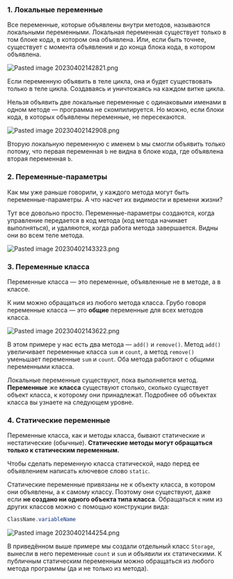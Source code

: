 ### 1. Локальные переменные 

Все переменные, которые объявлены внутри методов, называются локальными переменными. Локальная переменная существует только в том блоке кода, в котором она объявлена. Или, если быть точнее, существует с момента объявления и до конца блока кода, в котором объявлена.

![Pasted image 20230402142821.png](..%2F..%2F..%2F..%2FAppData%2FLocal%2FTemp%2FPasted%20image%2020230402142821.png)

Если переменную объявить в теле цикла, она и будет существовать только в теле цикла. Создаваясь и уничтожаясь на каждом витке цикла.

Нельзя объявить две локальные переменные с одинаковыми именами в одном методе — программа не скомпилируется. Но можно, если блоки кода, в которых объявлены переменные, не пересекаются.

![Pasted image 20230402142908.png](..%2F..%2F..%2F..%2FAppData%2FLocal%2FTemp%2FPasted%20image%2020230402142908.png)

Вторую локальную переменную с именем `b` мы смогли объявить только потому, что первая переменная `b` не видна в блоке кода, где объявлена вторая переменная `b`.


### 2. Переменные-параметры 

Как мы уже раньше говорили, у каждого метода могут быть переменные-параметры. А что насчет их видимости и времени жизни?

Тут все довольно просто. Переменные-параметры создаются, когда управление передается в код метода (код метода начинает выполняться), и удаляются, когда работа метода завершается. Видны они во всем теле метода.

![Pasted image 20230402143323.png](..%2F..%2F..%2F..%2FAppData%2FLocal%2FTemp%2FPasted%20image%2020230402143323.png)

### 3. Переменные класса 

Переменные класса — это переменные, объявленные не в методе, а в классе.

К ним можно обращаться из любого метода класса. Грубо говоря переменные класса — это **общие** переменные для всех методов класса.

![Pasted image 20230402143622.png](..%2F..%2F..%2F..%2FAppData%2FLocal%2FTemp%2FPasted%20image%2020230402143622.png)

В этом примере у нас есть два метода — `add()` и `remove()`. Метод `add()` увеличивает переменные класса `sum` и `count`, а метод `remove()` уменьшает переменные `sum` и `count`. Оба метода работают с общими переменными класса.

Локальные переменные существуют, пока выполняется метод. **Переменные** же **класса** существуют столько, сколько существует объект класса, к которому они принадлежат. Подробнее об объектах класса вы узнаете на следующем уровне.


### 4. Статические переменные 

Переменные класса, как и методы класса, бывают статические и нестатические (обычные). **Статические методы могут обращаться только к статическим переменным.**

Чтобы сделать переменную класса статической, надо перед ее объявлением написать ключевое слово `static`.

Статические переменные привязаны не к объекту класса, в котором они объявлены, а к самому классу. Поэтому они существуют, даже если **не создано ни одного объекта типа класса**. Обращаться к ним из других классов можно с помощью конструкции вида:

```java
ClassName.variableName
```
![Pasted image 20230402144254.png](..%2F..%2F..%2F..%2FAppData%2FLocal%2FTemp%2FPasted%20image%2020230402144254.png)


В приведённом выше примере мы создали отдельный класс `Storage`, вынесли в него переменные `count` и `sum` и объявили их статическими. К публичным статическим переменным можно обращаться из любого метода программы (да и не только из метода).